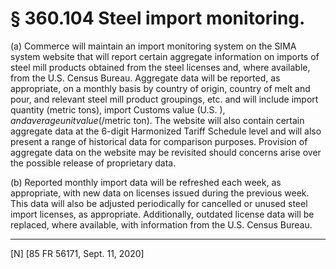 # § 360.104   Steel import monitoring.

(a) Commerce will maintain an import monitoring system on the SIMA system website that will report certain aggregate information on imports of steel mill products obtained from the steel licenses and, where available, from the U.S. Census Bureau. Aggregate data will be reported, as appropriate, on a monthly basis by country of origin, country of melt and pour, and relevant steel mill product groupings, etc. and will include import quantity (metric tons), import Customs value (U.S. $), and average unit value ($/metric ton). The website will also contain certain aggregate data at the 6-digit Harmonized Tariff Schedule level and will also present a range of historical data for comparison purposes. Provision of aggregate data on the website may be revisited should concerns arise over the possible release of proprietary data.


(b) Reported monthly import data will be refreshed each week, as appropriate, with new data on licenses issued during the previous week. This data will also be adjusted periodically for cancelled or unused steel import licenses, as appropriate. Additionally, outdated license data will be replaced, where available, with information from the U.S. Census Bureau.



---

[N] [85 FR 56171, Sept. 11, 2020]




